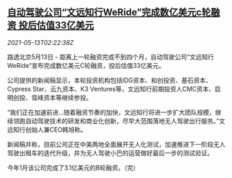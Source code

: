 <!--1620876663000-->
[自动驾驶公司“文远知行WeRide”完成数亿美元c轮融资 投后估值33亿美元](https://cn.reuters.com/article/weride-funding-0513valuations-idCNKBS2CU062)
------

<div><i>2021-05-13T02:22:38Z</i></div><p>路透北京5月13日 - 距离上一轮融资完成不到四个月，自动驾驶公司“文远知行WeRide”宣布完成数亿美元C轮融资，投后估值33亿美元。</p><p>公司提供的新闻稿显示，本轮投资机构包括IDG资本、和创投资、基石资本、Cypress Star、云九资本、K3 Ventures等，文远知行前期投资人CMC资本、启明创投、瓴峰资本等继续参投。</p><p>“我们正在加速前进...随着融资节奏的加快，文远知行将进一步扩大团队规模，继续领跑自动驾驶技术的研发和商业化创新，尽早大范围落地无人驾驶出行服务。”文远知行创始人兼CEO韩旭称。</p><p>新闻稿并称，目前公司正在中美两地全面展开无人化测试，加速推进下一阶段无人驾驶出租车的迭代升级，并为无人驾驶小巴的运营做好最后一步的测试验证。</p><p>今年1月该公司完成了3.1亿美元的B轮融资。（完）</p>
